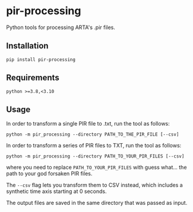 # pir-processing

Python tools for processing ARTA's .pir files.

## Installation

`pip install pir-processing`

## Requirements

`python >=3.8,<3.10`

## Usage

In order to transform a single PIR file to .txt, run the tool as follows:

```python -m pir_processing --directory PATH_TO_THE_PIR_FILE [--csv]```


In order to transform a series of PIR files to TXT, run the tool as follows:

```python -m pir_processing --directory PATH_TO_YOUR_PIR_FILES [--csv]```

where you need to replace `PATH_TO_YOUR_PIR_FILES` with guess what... the path to your god forsaken PIR files.

The `--csv` flag lets you transform them to CSV instead, which includes a synthetic time axis starting at 0 seconds.


The output files are saved in the same directory that was passed as input.
